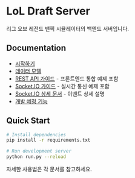 # LoL Draft Server

리그 오브 레전드 밴픽 시뮬레이터의 백엔드 서버입니다.

## Documentation

- [시작하기](docs/getting-started.md)
- [데이터 모델](docs/models.md)
- [REST API 가이드](docs/api.md) - 프론트엔드 통합 예제 포함
- [Socket.IO 가이드](docs/socketio.md) - 실시간 통신 예제 포함
- [Socket.IO 상세 문서](docs/socket_service_docs.md) - 이벤트 상세 설명
- [개발 예정 기능](docs/upcoming.md)

## Quick Start

```bash
# Install dependencies
pip install -r requirements.txt

# Run development server
python run.py --reload
```

자세한 사용법은 각 문서를 참고하세요.
